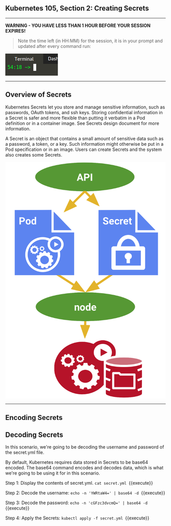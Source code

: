 ## Kubernetes 105, Section 2: Creating Secrets 

---

**WARNING - YOU HAVE LESS THAN 1 HOUR BEFORE YOUR SESSION EXPIRES!**

>Note the time left (in HH:MM) for the session, it is in your prompt and updated after every command run:

![Terminal Time Remaining](./assets/term-expire.png)

---

## Overview of Secrets 

Kubernetes Secrets let you store and manage sensitive information, such as passwords, OAuth tokens, and ssh keys. Storing confidential information in a Secret is safer and more flexible than putting it verbatim in a Pod definition or in a container image. See Secrets design document for more information.

A Secret is an object that contains a small amount of sensitive data such as a password, a token, or a key. Such information might otherwise be put in a Pod specification or in an image. Users can create Secrets and the system also creates some Secrets.

![Kubernetes Secrets Diagram](./assets/K8's-Secrets.png)

---

## Encoding Secrets



## Decoding Secrets

In this scenario, we're going to be decoding the username and password of the secret.yml file. 

By default, Kubernetes requires data stored in Secrets to be base64 encoded. The base64 command encodes and decodes data, which is what we're going to be using it for in this scenario.  

Step 1:
Display the contents of secret.yml. 
`cat secret.yml
`{{execute}}

Step 2:
Decode the username:
`echo -n 'YWRtaW4=' | base64 -d
`{{execute}}

Step 3:
Decode the password:
`echo -n 'cGFzc3dvcmQ=' | base64 -d
`{{execute}}

Step 4:
Apply the Secrets:
`kubectl apply -f secret.yml
`{{execute}}
